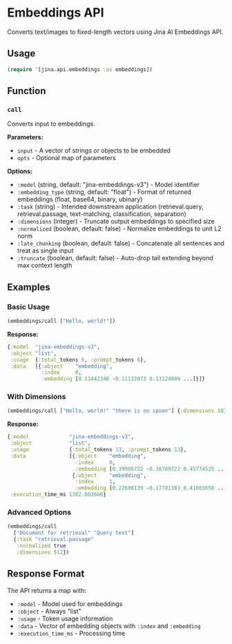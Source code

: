 # Embeddings API

Converts text/images to fixed-length vectors using Jina AI Embeddings API.

## Usage

```clojure
(require '[jina.api.embeddings :as embeddings])
```

## Function

### `call`

Converts input to embeddings.

**Parameters:**
- `input` - A vector of strings or objects to be embedded
- `opts` - Optional map of parameters

**Options:**
- `:model` (string, default: "jina-embeddings-v3") - Model identifier
- `:embedding_type` (string, default: "float") - Format of returned embeddings (float, base64, binary, ubinary)
- `:task` (string) - Intended downstream application (retrieval.query, retrieval.passage, text-matching, classification, separation)
- `:dimensions` (integer) - Truncate output embeddings to specified size
- `:normalized` (boolean, default: false) - Normalize embeddings to unit L2 norm
- `:late_chunking` (boolean, default: false) - Concatenate all sentences and treat as single input
- `:truncate` (boolean, default: false) - Auto-drop tail extending beyond max context length

## Examples

### Basic Usage

```clojure
(embeddings/call ["Hello, world!"])
```

**Response:**
```clojure
{:model  "jina-embeddings-v3",
 :object "list",
 :usage  {:total_tokens 6, :prompt_tokens 6},
 :data   [{:object    "embedding",
           :index     0,
           :embedding [0.11442348 -0.11122073 0.13124809 ...]}]}
```

### With Dimensions

```clojure
(embeddings/call ["Hello, world!" "there is no spoon"] {:dimensions 10})
```

**Response:**
```clojure
{:model             "jina-embeddings-v3",
 :object            "list",
 :usage             {:total_tokens 13, :prompt_tokens 13},
 :data              [{:object    "embedding",
                      :index     0,
                      :embedding [0.39906722 -0.38789722 0.45774525 ...]}
                     {:object    "embedding",
                      :index     1,
                      :embedding [0.22698139 -0.17781383 0.41603658 ...]}],
 :execution_time_ms 1382.003666}
```

### Advanced Options

```clojure
(embeddings/call 
  ["Document for retrieval" "Query text"]
  {:task "retrieval.passage"
   :normalized true
   :dimensions 512})
```

## Response Format

The API returns a map with:
- `:model` - Model used for embeddings
- `:object` - Always "list"
- `:usage` - Token usage information
- `:data` - Vector of embedding objects with `:index` and `:embedding`
- `:execution_time_ms` - Processing time
